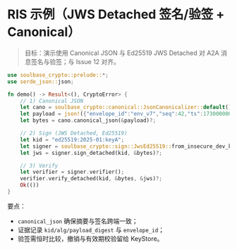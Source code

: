# RIS 示例（JWS Detached 签名/验签 + Canonical）

> 目标：演示使用 Canonical JSON 与 Ed25519 JWS Detached 对 A2A 消息签名与验签；与 Issue 12 对齐。

```rust
use soulbase_crypto::prelude::*;
use serde_json::json;

fn demo() -> Result<(), CryptoError> {
    // 1) Canonical JSON
    let cano = soulbase_crypto::canonical::JsonCanonicalizer::default();
    let payload = json!({"envelope_id":"env_v7","seq":42,"ts":1730000000});
    let bytes = cano.canonical_json(&payload)?;

    // 2) Sign (JWS Detached, Ed25519)
    let kid = "ed25519:2025-01:keyA";
    let signer = soulbase_crypto::sign::JwsEd25519::from_insecure_dev_key(kid)?; // RIS 示例：开发用 key
    let jws = signer.sign_detached(kid, &bytes)?;

    // 3) Verify
    let verifier = signer.verifier();
    verifier.verify_detached(kid, &bytes, &jws)?;
    Ok(())
}
```

要点：
- `canonical_json` 确保摘要与签名跨端一致；
- 证据记录 `kid/alg/payload_digest` 与 `envelope_id`；
- 验签需恒时比较，撤销与有效期校验留给 KeyStore。
